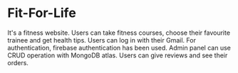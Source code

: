 # Fit-For-Life

It's a fitness website. Users can take fitness courses, choose their favourite trainee and get health tips. Users can log in with their Gmail. For authentication, firebase authentication has been used. Admin panel can use CRUD operation with MongoDB atlas. Users can give reviews and see their orders.
